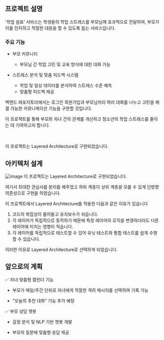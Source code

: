 ## 프로젝트 설명
'학업 쉼표' 서비스는 학생들의 학업 스트레스를 부모님께 효과적으로 전달하여, 부모가 이를 인지하고 적절한 대응을 할 수 있도록 돕는 서비스입니다.

### 주요 기능

- 부모 커뮤니티

  - 부모님 간 학업 고민 및 교육 방식에 대한 대화 가능

- 스트레스 분석 및 맞춤 피드백 시스템
  - 학업 및 일상 데이터를 분석하여 스트레스 수준 예측
  - 맞춤형 피드백 제공


백엔드 레포지토리에서는 로그인 회원가입과 부모님끼리 여러 대화를 나누고 고민을 해결 가능한 커뮤니케이션 기능을 구현할 것입니다.

이 프로젝트를 통해 부모와 자녀 간의 관계를 개선하고 청소년의 학업 스트레스를 줄이는 데 기여하고자 합니다.
ㅤ

ㅤ


이 프로젝트는 Layered Architecture로 구현되었습니다.

## 아키텍처 설계
![image](https://github.com/user-attachments/assets/c79d4a70-6f95-4662-b38b-236c25edf233)
이 프로젝트는 Layered Architecture로 구현되었습니다. 

여기서 최대한 관심사를 분리를 해주었고 하위 계층이 상위 계층을 모를 수 있게 단방향 의존성으로 구현을 하였습니다.

이 프로젝트에서 Layered Architecture를 적용한 다음과 같은 이유가 있습니다
1.  코드의 복잡성이 줄어들고 유지보수가 쉬습니다.
2.  각 레이어가 독립적으로 동작하기 때문에 특정 레이어의 로직을 변경하더라도 다른 레이어에 미치는 영향이 적습니다.
3.  각 레이어를 독립적으로 테스트할 수 있어 유닛 테스트와 통합 테스트를 쉽게 수행할 수 있습니다.

이러한 이유로 Layered Architecture로 선택하게 되었습니다.

## 앞으로의 계획
✅ 자녀 맞춤형 캘린더 기능

- 부모가 매일/주간 단위로 자녀에게 적절한 격려 메시지를 선택하여 기록 가능

- "오늘의 추천 대화" 기능 추가 예정

✅ 부모 상담 챗봇

- 감정 분석 및 NLP 기반 챗봇 개발
  
- 부모의 질문에 맞춤형 응답 제공




